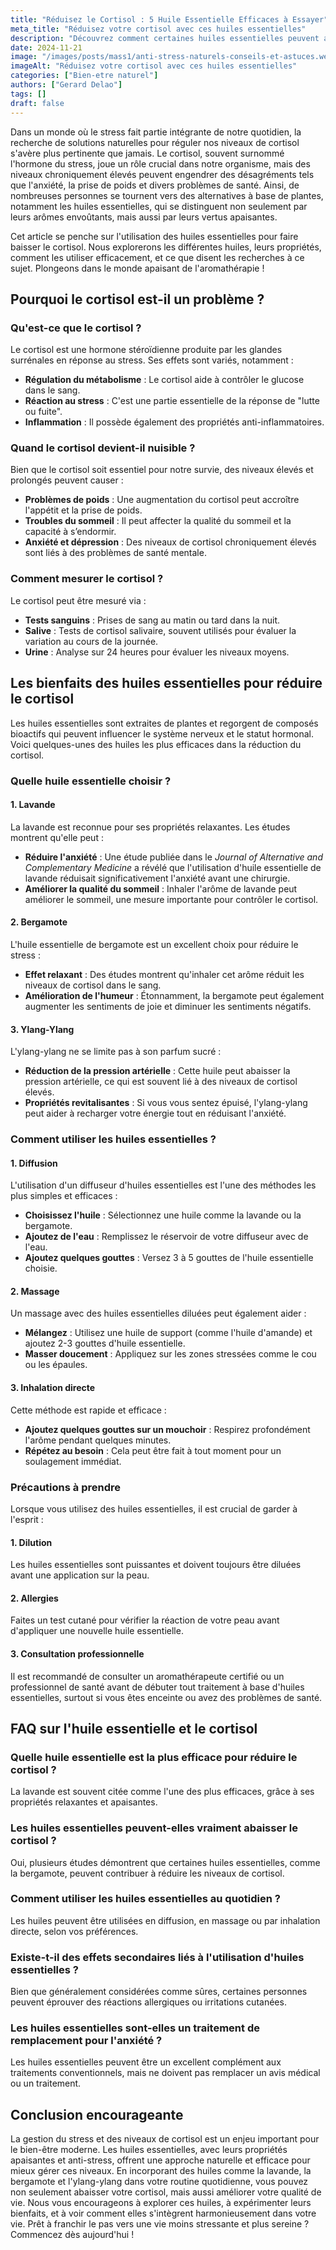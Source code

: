 ```yaml
---
title: "Réduisez le Cortisol : 5 Huile Essentielle Efficaces à Essayer"
meta_title: "Réduisez votre cortisol avec ces huiles essentielles"
description: "Découvrez comment certaines huiles essentielles peuvent aider à réduire le cortisol et améliorer votre bien-être. Voici nos top recommandations."
date: 2024-11-21
image: "/images/posts/mass1/anti-stress-naturels-conseils-et-astuces.webp"
imageAlt: "Réduisez votre cortisol avec ces huiles essentielles"
categories: ["Bien-etre naturel"]
authors: ["Gerard Delao"]
tags: []
draft: false
---
```


Dans un monde où le stress fait partie intégrante de notre quotidien, la recherche de solutions naturelles pour réguler nos niveaux de cortisol s'avère plus pertinente que jamais. Le cortisol, souvent surnommé l'hormone du stress, joue un rôle crucial dans notre organisme, mais des niveaux chroniquement élevés peuvent engendrer des désagréments tels que l'anxiété, la prise de poids et divers problèmes de santé. Ainsi, de nombreuses personnes se tournent vers des alternatives à base de plantes, notamment les huiles essentielles, qui se distinguent non seulement par leurs arômes envoûtants, mais aussi par leurs vertus apaisantes.

Cet article se penche sur l'utilisation des huiles essentielles pour faire baisser le cortisol. Nous explorerons les différentes huiles, leurs propriétés, comment les utiliser efficacement, et ce que disent les recherches à ce sujet. Plongeons dans le monde apaisant de l'aromathérapie !

## Pourquoi le cortisol est-il un problème ?

### Qu'est-ce que le cortisol ?

Le cortisol est une hormone stéroïdienne produite par les glandes surrénales en réponse au stress. Ses effets sont variés, notamment :

- **Régulation du métabolisme** : Le cortisol aide à contrôler le glucose dans le sang.
- **Réaction au stress** : C'est une partie essentielle de la réponse de "lutte ou fuite".
- **Inflammation** : Il possède également des propriétés anti-inflammatoires.

### Quand le cortisol devient-il nuisible ?

Bien que le cortisol soit essentiel pour notre survie, des niveaux élevés et prolongés peuvent causer :

- **Problèmes de poids** : Une augmentation du cortisol peut accroître l'appétit et la prise de poids.
- **Troubles du sommeil** : Il peut affecter la qualité du sommeil et la capacité à s’endormir.
- **Anxiété et dépression** : Des niveaux de cortisol chroniquement élevés sont liés à des problèmes de santé mentale.

### Comment mesurer le cortisol ?

Le cortisol peut être mesuré via :

- **Tests sanguins** : Prises de sang au matin ou tard dans la nuit.
- **Salive** : Tests de cortisol salivaire, souvent utilisés pour évaluer la variation au cours de la journée.
- **Urine** : Analyse sur 24 heures pour évaluer les niveaux moyens.

## Les bienfaits des huiles essentielles pour réduire le cortisol

Les huiles essentielles sont extraites de plantes et regorgent de composés bioactifs qui peuvent influencer le système nerveux et le statut hormonal. Voici quelques-unes des huiles les plus efficaces dans la réduction du cortisol.

### Quelle huile essentielle choisir ?

#### 1. Lavande

La lavande est reconnue pour ses propriétés relaxantes. Les études montrent qu'elle peut :

- **Réduire l'anxiété** : Une étude publiée dans le *Journal of Alternative and Complementary Medicine* a révélé que l'utilisation d'huile essentielle de lavande réduisait significativement l'anxiété avant une chirurgie.
- **Améliorer la qualité du sommeil** : Inhaler l'arôme de lavande peut améliorer le sommeil, une mesure importante pour contrôler le cortisol.

#### 2. Bergamote

L'huile essentielle de bergamote est un excellent choix pour réduire le stress :

- **Effet relaxant** : Des études montrent qu'inhaler cet arôme réduit les niveaux de cortisol dans le sang.
- **Amélioration de l'humeur** : Étonnamment, la bergamote peut également augmenter les sentiments de joie et diminuer les sentiments négatifs.

#### 3. Ylang-Ylang

L'ylang-ylang ne se limite pas à son parfum sucré :

- **Réduction de la pression artérielle** : Cette huile peut abaisser la pression artérielle, ce qui est souvent lié à des niveaux de cortisol élevés.
- **Propriétés revitalisantes** : Si vous vous sentez épuisé, l'ylang-ylang peut aider à recharger votre énergie tout en réduisant l'anxiété.

### Comment utiliser les huiles essentielles ?

#### 1. Diffusion

L'utilisation d'un diffuseur d'huiles essentielles est l'une des méthodes les plus simples et efficaces :

- **Choisissez l'huile** : Sélectionnez une huile comme la lavande ou la bergamote.
- **Ajoutez de l'eau** : Remplissez le réservoir de votre diffuseur avec de l'eau.
- **Ajoutez quelques gouttes** : Versez 3 à 5 gouttes de l'huile essentielle choisie.

#### 2. Massage

Un massage avec des huiles essentielles diluées peut également aider :

- **Mélangez** : Utilisez une huile de support (comme l'huile d'amande) et ajoutez 2-3 gouttes d'huile essentielle.
- **Masser doucement** : Appliquez sur les zones stressées comme le cou ou les épaules.

#### 3. Inhalation directe

Cette méthode est rapide et efficace :

- **Ajoutez quelques gouttes sur un mouchoir** : Respirez profondément l'arôme pendant quelques minutes.
- **Répétez au besoin** : Cela peut être fait à tout moment pour un soulagement immédiat.

### Précautions à prendre

Lorsque vous utilisez des huiles essentielles, il est crucial de garder à l'esprit :

#### 1. Dilution

Les huiles essentielles sont puissantes et doivent toujours être diluées avant une application sur la peau.

#### 2. Allergies

Faites un test cutané pour vérifier la réaction de votre peau avant d'appliquer une nouvelle huile essentielle.

#### 3. Consultation professionnelle

Il est recommandé de consulter un aromathérapeute certifié ou un professionnel de santé avant de débuter tout traitement à base d'huiles essentielles, surtout si vous êtes enceinte ou avez des problèmes de santé.

## FAQ sur l'huile essentielle et le cortisol

### Quelle huile essentielle est la plus efficace pour réduire le cortisol ?

La lavande est souvent citée comme l'une des plus efficaces, grâce à ses propriétés relaxantes et apaisantes.

### Les huiles essentielles peuvent-elles vraiment abaisser le cortisol ?

Oui, plusieurs études démontrent que certaines huiles essentielles, comme la bergamote, peuvent contribuer à réduire les niveaux de cortisol.

### Comment utiliser les huiles essentielles au quotidien ?

Les huiles peuvent être utilisées en diffusion, en massage ou par inhalation directe, selon vos préférences.

### Existe-t-il des effets secondaires liés à l'utilisation d'huiles essentielles ?

Bien que généralement considérées comme sûres, certaines personnes peuvent éprouver des réactions allergiques ou irritations cutanées.

### Les huiles essentielles sont-elles un traitement de remplacement pour l'anxiété ?

Les huiles essentielles peuvent être un excellent complément aux traitements conventionnels, mais ne doivent pas remplacer un avis médical ou un traitement.

## Conclusion encourageante 

La gestion du stress et des niveaux de cortisol est un enjeu important pour le bien-être moderne. Les huiles essentielles, avec leurs propriétés apaisantes et anti-stress, offrent une approche naturelle et efficace pour mieux gérer ces niveaux. En incorporant des huiles comme la lavande, la bergamote et l'ylang-ylang dans votre routine quotidienne, vous pouvez non seulement abaisser votre cortisol, mais aussi améliorer votre qualité de vie. Nous vous encourageons à explorer ces huiles, à expérimenter leurs bienfaits, et à voir comment elles s'intègrent harmonieusement dans votre vie. Prêt à franchir le pas vers une vie moins stressante et plus sereine ? Commencez dès aujourd'hui !

